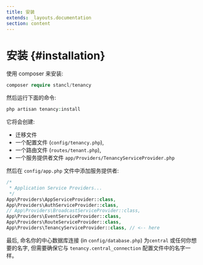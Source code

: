```yaml
---
title: 安装
extends: _layouts.documentation
section: content
---
```


# 安装 {#installation}

使用 composer 来安装:

```php
composer require stancl/tenancy
```

然后运行下面的命令:

```php
php artisan tenancy:install
```

它将会创建:

- 迁移文件
- 一个配置文件 (`config/tenancy.php`),
- 一个路由文件 (`routes/tenant.php`),
- 一个服务提供者文件 `app/Providers/TenancyServiceProvider.php`

然后在 `config/app.php` 文件中添加服务提供者:

```php
/*
 * Application Service Providers...
 */
App\Providers\AppServiceProvider::class,
App\Providers\AuthServiceProvider::class,
// App\Providers\BroadcastServiceProvider::class,
App\Providers\EventServiceProvider::class,
App\Providers\RouteServiceProvider::class,
App\Providers\TenancyServiceProvider::class, // <-- here
```

最后, 命名你的中心数据库连接 (in `config/database.php`) 为`central` 或任何你想要的名字, 但需要确保它与 `tenancy.central_connection` 配置文件中的名字一样。
